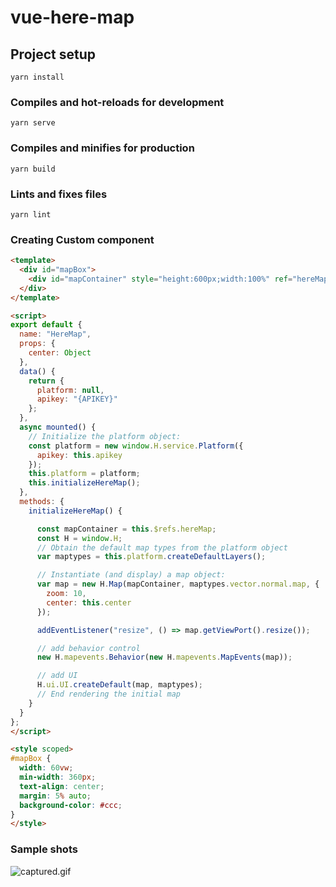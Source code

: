 # vue-here-map

## Project setup
```
yarn install
```

### Compiles and hot-reloads for development
```
yarn serve
```

### Compiles and minifies for production
```
yarn build
```

### Lints and fixes files
```
yarn lint
```

### Creating Custom component

```html
<template>
  <div id="mapBox">
    <div id="mapContainer" style="height:600px;width:100%" ref="hereMap"></div>
  </div>
</template>

<script>
export default {
  name: "HereMap",
  props: {
    center: Object
  },
  data() {
    return {
      platform: null,
      apikey: "{APIKEY}"
    };
  },
  async mounted() {
    // Initialize the platform object:
    const platform = new window.H.service.Platform({
      apikey: this.apikey
    });
    this.platform = platform;
    this.initializeHereMap();
  },
  methods: {
    initializeHereMap() {

      const mapContainer = this.$refs.hereMap;
      const H = window.H;
      // Obtain the default map types from the platform object
      var maptypes = this.platform.createDefaultLayers();

      // Instantiate (and display) a map object:
      var map = new H.Map(mapContainer, maptypes.vector.normal.map, {
        zoom: 10,
        center: this.center
      });

      addEventListener("resize", () => map.getViewPort().resize());

      // add behavior control
      new H.mapevents.Behavior(new H.mapevents.MapEvents(map));

      // add UI
      H.ui.UI.createDefault(map, maptypes);
      // End rendering the initial map
    }
  }
};
</script>

<style scoped>
#mapBox {
  width: 60vw;
  min-width: 360px;
  text-align: center;
  margin: 5% auto;
  background-color: #ccc;
}
</style>
```


### Sample shots

![captured.gif](./captured.gif)